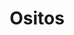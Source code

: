 ---
title: Ositos
date: 
draft: false

# descripcion
description : Ositos

materials: Plata 925

color: Violeta, Celeste, Verde, Rosa, Naranja, Blanco y Negro

dimensions: 1cm

code: 01-15-0158

type: "Aros"

categories: []

price: $700,00

price_eftvo: $590,00

# Images
# first image will be shown in the product page
images:
  # - image: "images/path_to_image"
  # La ubicacion de las imagenes es imagenes/Aros/Aros.Infantil/01-15-0158-ositos
  - image: "./images/aros/infantil/01-15-0158-ositos_a.JPG"
  - image: "./images/aros/infantil/01-15-0158-ositos_b.JPG"
  - image: "./images/aros/infantil/01-15-0158-ositos_c.JPG"
  - image: "./images/aros/infantil/01-15-0158-ositos_d.JPG"
  - image: "./images/aros/infantil/01-15-0158-ositos_e.JPG"
---